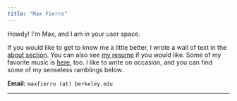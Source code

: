 ```yaml
---
title: "Max Fierro"
---
```


Howdy! I'm Max, and I am in your user space.

If you would like to get to know me a little better, I wrote a wall of text in the [about section](/about/). You can also see [my resume](/resume/) if you would like. Some of my favorite music is [here](/music/), too. I like to write on occasion, and you can find some of my senseless ramblings below.

**Email:** `maxfierro (at) berkeley.edu`

---
